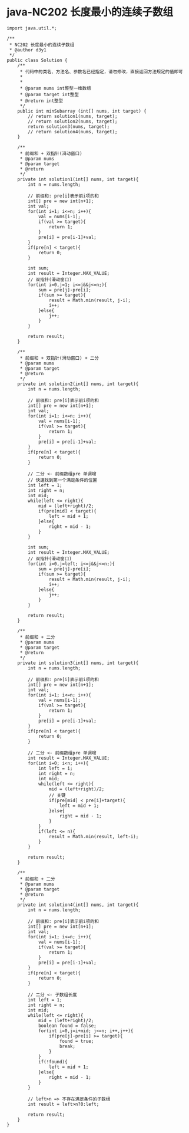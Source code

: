 # java-NC202 长度最小的连续子数组


    import java.util.*;
    
    /**
     * NC202 长度最小的连续子数组
     * @author d3y1
     */
    public class Solution {
        /**
         * 代码中的类名、方法名、参数名已经指定，请勿修改，直接返回方法规定的值即可
         *
         *
         * @param nums int整型一维数组 
         * @param target int整型 
         * @return int整型
         */
        public int minSubarray (int[] nums, int target) {
            // return solution1(nums, target);
            // return solution2(nums, target);
            return solution3(nums, target);
            // return solution4(nums, target);
        }
    
        /**
         * 前缀和 + 双指针(滑动窗口)
         * @param nums
         * @param target
         * @return
         */
        private int solution1(int[] nums, int target){
            int n = nums.length;
    
            // 前缀和: pre[i]表示前i项的和
            int[] pre = new int[n+1];
            int val;
            for(int i=1; i<=n; i++){
                val = nums[i-1];
                if(val >= target){
                    return 1;
                }
                pre[i] = pre[i-1]+val;
            }
            if(pre[n] < target){
                return 0;
            }
    
            int sum;
            int result = Integer.MAX_VALUE;
            // 双指针(滑动窗口)
            for(int i=0,j=1; i<=j&&j<=n;){
                sum = pre[j]-pre[i];
                if(sum >= target){
                    result = Math.min(result, j-i);
                    i++;
                }else{
                    j++;
                }
            }
    
            return result;
        }
    
        /**
         * 前缀和 + 双指针(滑动窗口) + 二分
         * @param nums
         * @param target
         * @return
         */
        private int solution2(int[] nums, int target){
            int n = nums.length;
    
            // 前缀和: pre[i]表示前i项的和
            int[] pre = new int[n+1];
            int val;
            for(int i=1; i<=n; i++){
                val = nums[i-1];
                if(val >= target){
                    return 1;
                }
                pre[i] = pre[i-1]+val;
            }
            if(pre[n] < target){
                return 0;
            }
    
            // 二分 <- 前缀数组pre 单调增
            // 快速找到第一个满足条件的位置
            int left = 1;
            int right = n;
            int mid;
            while(left <= right){
                mid = (left+right)/2;
                if(pre[mid] < target){
                    left = mid + 1;
                }else{
                    right = mid - 1;
                }
            }
    
            int sum;
            int result = Integer.MAX_VALUE;
            // 双指针(滑动窗口)
            for(int i=0,j=left; i<=j&&j<=n;){
                sum = pre[j]-pre[i];
                if(sum >= target){
                    result = Math.min(result, j-i);
                    i++;
                }else{
                    j++;
                }
            }
    
            return result;
        }
    
        /**
         * 前缀和 + 二分
         * @param nums
         * @param target
         * @return
         */
        private int solution3(int[] nums, int target){
            int n = nums.length;
    
            // 前缀和: pre[i]表示前i项的和
            int[] pre = new int[n+1];
            int val;
            for(int i=1; i<=n; i++){
                val = nums[i-1];
                if(val >= target){
                    return 1;
                }
                pre[i] = pre[i-1]+val;
            }
            if(pre[n] < target){
                return 0;
            }
    
            // 二分 <- 前缀数组pre 单调增
            int result = Integer.MAX_VALUE;
            for(int i=0; i<n; i++){
                int left = i;
                int right = n;
                int mid;
                while(left <= right){
                    mid = (left+right)/2;
                    // 关键
                    if(pre[mid] < pre[i]+target){
                        left = mid + 1;
                    }else{
                        right = mid - 1;
                    }
                }
                if(left <= n){
                    result = Math.min(result, left-i);
                }
            }
    
            return result;
        }
    
        /**
         * 前缀和 + 二分
         * @param nums
         * @param target
         * @return
         */
        private int solution4(int[] nums, int target){
            int n = nums.length;
    
            // 前缀和: pre[i]表示前i项的和
            int[] pre = new int[n+1];
            int val;
            for(int i=1; i<=n; i++){
                val = nums[i-1];
                if(val >= target){
                    return 1;
                }
                pre[i] = pre[i-1]+val;
            }
            if(pre[n] < target){
                return 0;
            }
    
            // 二分 <- 子数组长度
            int left = 1;
            int right = n;
            int mid;
            while(left <= right){
                mid = (left+right)/2;
                boolean found = false;
                for(int i=0,j=i+mid; j<=n; i++,j++){
                    if(pre[j]-pre[i] >= target){
                        found = true;
                        break;
                    }
                }
                if(!found){
                    left = mid + 1;
                }else{
                    right = mid - 1;
                }
            }
    
            // left>n => 不存在满足条件的子数组
            int result = left>n?0:left;
    
            return result;
        }
    }

  

